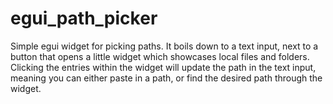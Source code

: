 # egui_path_picker

Simple egui widget for picking paths.
It boils down to a text input, next to a button that opens a little widget
which showcases local files and folders. Clicking the entries within the
widget will update the path in the text input, meaning you can either
paste in a path, or find the desired path through the widget.

